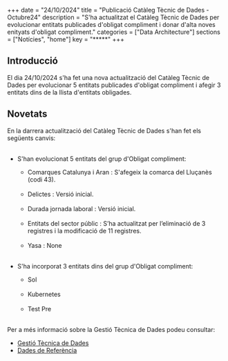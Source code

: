 +++ 
date        = "24/10/2024" 
title       = "Publicació Catàleg Tècnic de Dades - Octubre24" 
description = "S'ha actualitzat el Catàleg Tècnic de Dades per evolucionar entitats publicades d'obligat compliment i donar d'alta noves enityats d'obligat compliment." 
categories  = ["Data Architecture"] 
sections    = ["Notícies", "home"] 
key = "*****" 
+++ 

  

## Introducció 

El dia 24/10/2024 s'ha fet una nova actualització del Catàleg Tècnic de Dades per evolucionar 5 entitats publicades d'obligat compliment i afegir 3 entitats dins de la llista d'entitats obligades. 

## Novetats 

En la darrera actualització del Catàleg Tècnic de Dades s'han fet els següents canvis:<br><br> 

- S'han evolucionat 5 entitats del grup d'Obligat compliment:<br> 

  - Comarques Catalunya i Aran : S'afegeix la comarca del Lluçanès (codi 43).<br><br>
  - Delictes : Versió inicial.<br><br>
  - Durada jornada laboral : Versió inicial.<br><br>
  - Entitats del sector públic : S’ha actualitzat per l’eliminació de 3 registres i la modificació de 11 registres.<br><br>
  - Yasa : None<br><br>









- S'ha incorporat 3 entitats dins del grup d'Obligat compliment:<br> 

  - Sol<br><br>
  - Kubernetes <br><br>
  - Test Pre<br><br>




Per a més informació sobre la Gestió Tècnica de Dades podeu consultar: 


* [Gestió Tècnica de Dades](https://canigo.ctti.gencat.cat/plataformes/dadesref/gestiodades/) 
* [Dades de Referència](https://canigo.ctti.gencat.cat/plataformes/dadesref/dadesref/) 